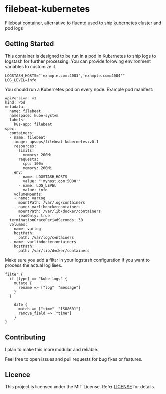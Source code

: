# filebeat-kubernetes
Filebeat container, alternative to fluentd used to ship kubernetes cluster and pod logs

## Getting Started
This container is designed to be run in a pod in Kubernetes to ship logs to logstash for further processing.
You can provide following environment variables to customize it.

```
LOGSTASH_HOSTS="'example.com:4083','example.com:4084'"
LOG_LEVEL=info
```

You should run a Kubernetes pod on every node. Example pod manifest:

```
apiVersion: v1
kind: Pod
metadata:
  name: filebeat
  namespace: kube-system
  labels:
    k8s-app: filebeat
spec:
  containers:
  - name: filebeat
    image: apsops/filebeat-kubernetes:v0.1
    resources:
      limits:
        memory: 200Mi
      requests:
        cpu: 100m
        memory: 200Mi
    env:
      - name: LOGSTASH_HOSTS
        value: "'myhost.com:5000'"
      - name: LOG_LEVEL
        value: info
    volumeMounts:
    - name: varlog
      mountPath: /var/log/containers
    - name: varlibdockercontainers
      mountPath: /var/lib/docker/containers
      readOnly: true
  terminationGracePeriodSeconds: 30
  volumes:
  - name: varlog
    hostPath:
      path: /var/log/containers
  - name: varlibdockercontainers
    hostPath:
      path: /var/lib/docker/containers
```

Make sure you add a filter in your logstash configuration if you want to process the actual log lines.

```
filter {
  if [type] == "kube-logs" {
    mutate {
      rename => ["log", "message"]
    }
  }

    date {
      match => ["time", "ISO8601"]
      remove_field => ["time"]
    }
}
```

## Contributing
I plan to make this more modular and reliable.

Feel free to open issues and pull requests for bug fixes or features.

## Licence

This project is licensed under the MIT License. Refer [LICENSE](https://github.com/ApsOps/filebeat-kubernetes/blob/master/LICENSE) for details.

